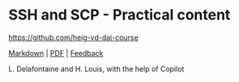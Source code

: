 [markdown]: https://github.com/heig-vd-dai-course/heig-vd-dai-course/blob/main/10-ssh-and-scp/PRACTICAL_WORK.md
[pdf]: https://heig-vd-dai-course.github.io/heig-vd-dai-course/10-ssh-and-scp/10-ssh-and-scp-practical-work.pdf
[feedback]: https://github.com/orgs/heig-vd-dai-course/discussions/1

# SSH and SCP - Practical content

<https://github.com/heig-vd-dai-course>

[Markdown][markdown] | [PDF][pdf] | [Feedback][feedback]

L. Delafontaine and H. Louis, with the help of Copilot
